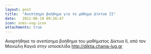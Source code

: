 ```yaml
---
layout: post
title:  "Ανεπίσημο βοήθημα για το μάθημα Δίκτυα ΙΙ"
date:   2011-06-10 09:26:47
icon: snes-svg-icon
attachments: true
---
```


Αναρτήθηκε το ανεπίσημο βοήθημα του μαθήματος Δίκτυα ΙΙ, από τον Μανώλη Καγιά στην ιστοσελίδα <a class="link" target="_blank" href="http://diktia.chania-lug.gr/">http://diktia.chania-lug.gr</a>